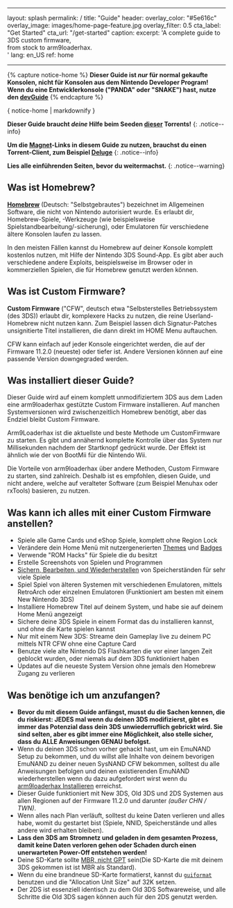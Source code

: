 * * *

layout: splash permalink: / title: "Guide" header: overlay_color: "#5e616c" overlay_image: images/home-page-feature.jpg overlay_filter: 0.5 cta_label: "Get Started" cta_url: "/get-started" caption: excerpt: 'A complete guide to 3DS custom firmware,   
from stock to arm9loaderhax.  
' lang: en_US ref: home

* * *

{% capture notice-home %} **Dieser Guide ist *nur* für normal gekaufte Konsolen, nicht für Konsolen aus dem Nintendo Developer Program!  
Wenn du eine Entwicklerkonsole ("PANDA" oder "SNAKE") hast, nutze den [devGuide](https://dev.3ds.guide)** {% endcapture %}

<div class="notice--danger">{ notice-home | markdownify }</div>

**Dieser Guide braucht *deine* Hilfe beim Seeden [dieser](https://3ds.guide/rss.xml) Torrents!** {: .notice--info}

**Um die [Magnet](https://en.wikipedia.org/wiki/Magnet_URI_scheme)-Links in diesem Guide zu nutzen, brauchst du einen Torrent-Client, zum Beispiel [Deluge](http://dev.deluge-torrent.org/wiki/Download)** {: .notice--info}

**Lies alle einführenden Seiten, bevor du weitermachst.** {: .notice--warning}

## Was ist Homebrew?

[**Homebrew**](https://en.wikipedia.org/wiki/List_of_homebrew_video_games) (Deutsch: "Selbstgebrautes") bezeichnet im Allgemeinen Software, die nicht von Nintendo autorisiert wurde. Es erlaubt dir, Homebrew-Spiele, -Werkzeuge (wie beispielsweise Spielstandbearbeitung/-sicherung), oder Emulatoren für verschiedene ältere Konsolen laufen zu lassen.

In den meisten Fällen kannst du Homebrew auf deiner Konsole komplett kostenlos nutzen, mit Hilfe der Nintendo 3DS Sound-App. Es gibt aber auch verschiedene andere Exploits, beispielsweise im Browser oder in kommerziellen Spielen, die für Homebrew genutzt werden können.

## Was ist Custom Firmware?

**Custom Firmware** ("CFW", deutsch etwa "Selbsterstelles Betriebssystem (des 3DS)) erlaubt dir, komplexere Hacks zu nutzen, die reine Userland-Homebrew nicht nutzen kann. Zum Beispiel lassen dich Signatur-Patches unsignitierte Titel installieren, die dann direkt im HOME Menu auftauchen.

CFW kann einfach auf jeder Konsole eingerichtet werden, die auf der Firmware 11.2.0 (neueste) oder tiefer ist. Andere Versionen können auf eine passende Version downgegraded werden.

## Was installiert dieser Guide?

Dieser Guide wird auf einem komplett unmodifiziertem 3DS aus dem Laden eine arm9loaderhax gestützte Custom Firmware installieren. Auf manchen Systemversionen wird zwischenzeitlich Homebrew benötigt, aber das Endziel bleibt Custom Firmware.

Arm9Loaderhax ist die aktuellste und beste Methode um CustomFirmware zu starten. Es gibt und annähernd komplette Kontrolle über das System nur Millisekunden nachdem der Startknopf gedrückt wurde. Der Effekt ist ähnlich wie der von BootMii für die Nintendo Wii.

Die Vorteile von arm9loaderhax über andere Methoden, Custom Firmware zu starten, sind zahlreich. Deshalb ist es empfohlen, diesen Guide, und nicht andere, welche auf veralteter Software (zum Beispiel Menuhax oder rxTools) basieren, zu nutzen.

## Was kann ich alles mit einer Custom Firmware anstellen?

+ Spiele alle Game Cards und eShop Spiele, komplett ohne Region Lock
+ Verändere dein Home Menü mit nutzergenerierten [Themes](https://3dsthem.es/) und [Badges](https://badges.3dsthem.es/)
+ Verwende "ROM Hacks" für Spiele die du besitzt
+ Erstelle Screenshots von Spielen und Programmen
+ [Sichern, Bearbeiten, und Wiederherstellen](https://gbatemp.net/threads/release-jks-savemanager-homebrew-cia-save-manager.413143/) von Speicherständen für sehr viele Spiele
+ Spiel Spiel von älteren Systemen mit verschiedenen Emulatoren, mittels RetroArch oder einzelnen Emulatoren (Funktioniert am besten mit einem New Nintendo 3DS)
+ Installiere Homebrew Titel auf deinem System, und habe sie auf deinem Home Menü angezeigt
+ Sichere deine 3DS Spiele in einem Format das du installieren kannst, und ohne die Karte spielen kannst
+ Nur mit einem New 3DS: Streame dein Gameplay live zu deinem PC mittels NTR CFW ohne eine Capture Card
+ Benutze viele alte Nintendo DS Flashkarten die vor einer langen Zeit geblockt wurden, oder niemals auf dem 3DS funktioniert haben
+ Updates auf die neueste System Version ohne jemals den Homebrew Zugang zu verlieren

## Was benötige ich um anzufangen?

+ **Bevor du mit diesem Guide anfängst, musst du die Sachen kennen, die du riskierst: JEDES mal wenn du deinen 3DS modifizierst, gibt es immer das Potenzial dass dein 3DS unwiederruflich gebrickt wird. Sie sind selten, aber es gibt immer eine Möglichkeit, also stelle sicher, dass du ALLE Anweisungen GENAU befolgst.**
+ Wenn du deinen 3DS schon vorher gehackt hast, um ein EmuNAND Setup zu bekommen, und du willst alle Inhalte von deinem bevorigen EmuNAND zu deiner neuen SysNAND CFW bekommen, solltest du alle Anweisungen befolgen und deinen existierenden EmuNAND wiederherstellen wenn du dazu aufgefordert wirst wenn du [arm9loaderhax Installieren](installing-arm9loaderhax) erreichst.
+ Dieser Guide funktioniert mit New 3DS, Old 3DS und 2DS Systemen aus allen Regionen auf der Firmware 11.2.0 und darunter *(außer CHN / TWN)*.
+ Wenn alles nach Plan verläuft, solltest du keine Daten verlieren und alles habe, womit du gestartet bist (Spiele, NNID, Speicherstände und alles andere wird erhalten bleiben).
+ **Lass den 3DS am Stromnetz und geladen in dem gesamten Prozess, damit keine Daten verloren gehen oder Schaden durch einen unerwarteten Power-Off entstehen werden!**
+ Deine SD-Karte sollte [MBR, nicht GPT](http://www.howtogeek.com/245610/) sein(Die SD-Karte die mit deinem 3DS gekommen ist ist MBR als Standard).
+ Wenn du eine brandneue SD-Karte formatierst, kannst du [`guiformat`](http://www.ridgecrop.demon.co.uk/index.htm?guiformat.htm) benutzen und die "Allocation Unit Size" auf 32K setzen.
+ Der 2DS ist essenziell identisch zu dem Old 3DS Softwareweise, und alle Schritte die Old 3DS sagen können auch für den 2DS genutzt werden.